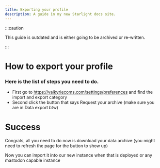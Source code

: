 ```yaml
---
title: Exporting your profile
description: A guide in my new Starlight docs site.
---
```


:::caution

This guide is outdated and is either going to be archived or re-written.

:::

# How to export your profile

### Here is the list of steps you need to do.

  - First go to https://valkyriecoms.com/settings/preferences and find the import and export category
  - Second click the button that says Request your archive (make sure you are in Data export btw)

# Success

Congrats, all you need to do now is download your data archive (you might need to refresh the page for the button to show up)

Now you can import it into our new instance when that is deployed or any mastodon capable instance